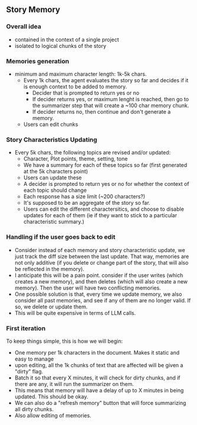 ## Story Memory

### Overall idea

- contained in the context of a single project
- isolated to logical chunks of the story

### Memories generation

- minimum and maximum character length: 1k-5k chars.
  - Every 1k chars, the agent evaluates the story so far and decides if it is enough context to be added to memory.
    - Decider that is prompted to return yes or no
    - If decider returns yes, or maximum lenght is reached, then go to the summarizer step that will create a ~100 char memory chunk.
    - If decider returns no, then continue and don't generate a memory.
  - Users can edit chunks

### Story Characteristics Updating

- Every 5k chars, the following topics are revised and/or updated:
  - Character, Plot points, theme, setting, tone
  - We have a summary for each of these topics so far (first generated at the 5k characters point)
  - Users can update these
  - A decider is prompted to return yes or no for whether the context of each topic should change
  - Each response has a size limit (~200 characters?)
  - It's supposed to be an aggregate of the story so far.
  - Users can edit the different charactersitics, and choose to disable updates for each of them (ie if they want to stick to a particular characteristic summary.)

### Handling if the user goes back to edit

- Consider instead of each memory and story characteristic update, we just track the diff size between the last update. That way, memories are not only additive (if you delete or change part of the story, that will also be reflected in the memory).
- I anticipate this will be a pain point. consider if the user writes (which creates a new memory), and then deletes (which will also create a new memory). Then the user will have two conflicting memories.
- One possible solution is that, every time we update memory, we also consider all past memories, and see if any of them are no longer valid. If so, we delete or update them.
- This will be quite expensive in terms of LLM calls.

### First iteration

To keep things simple, this is how we will begin:

- One memory per 1k characters in the document. Makes it static and easy to manage
- upon editing, all the 1k chunks of text that are affected will be given a "dirty" flag.
- Batch it so that every X minutes, it will check for dirty chunks, and if there are any, it will run the summarizer on them.
- This means that memory will have a delay of up to X minutes in being updated. This should be okay.
- We can also do a "refresh memory" button that will force summarizing all dirty chunks.
- Also allow editing of memories.
